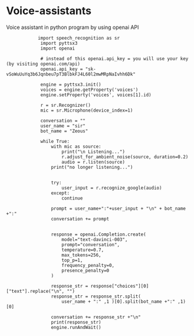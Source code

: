 # Voice-assistants
Voice assistant in python program by using openai API 





                import speech_recognition as sr
                 import pyttsx3
                 import openai

                 # instead of this openai.api_key = you will use your key (by visiting openai.com/api)
                 openai.api_key = "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"

                 engine = pyttsx3.init()
                 voices = engine.getProperty('voices')
                 engine.setProperty('voices', voices[1].id)
                 
                 r = sr.Recognizer()
                 mic = sr.Microphone(device_index=1)

                 conversation = ""
                 user_name = "sir"
                 bot_name = "Zeous"

                 while True:
                     with mic as source:
                         print("\n Listening...")
                         r.adjust_for_ambient_noise(source, duration=0.2)
                         audio = r.listen(source)
                     print("no longer listening...")


                     try:
                         user_input = r.recognize_google(audio)
                     except:
                         continue

                     prompt = user_name+":"+user_input + "\n" + bot_name +":"
                     conversation += prompt


                     response = openai.Completion.create(
                         model="text-davinci-003",
                         prompt="conversation",
                         temperature=0.7,
                         max_tokens=256,
                         top_p=1,
                         frequency_penalty=0,
                         presence_penalty=0
                     )

                     response_str = response["choices"][0]["text"].replace("\n", "")
                     response_str = response_str.split(
                         user_name + ":" ,1 )[0].split(bot_name +":" ,1)[0]

                     conversation += response_str +"\n"
                     print(response_str)
                     engine.runAndWait()
                     
                     
                     
                     
                     
                     
